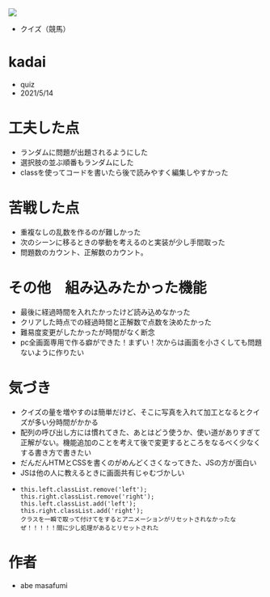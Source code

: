 <img src="home.png">

* クイズ（競馬）

# kadai  
-  quiz  
-  2021/5/14  

# 工夫した点
- ランダムに問題が出題されるようにした
- 選択肢の並ぶ順番もランダムにした
- classを使ってコードを書いたら後で読みやすく編集しやすかった

# 苦戦した点
- 重複なしの乱数を作るのが難しかった
- 次のシーンに移るときの挙動を考えるのと実装が少し手間取った
- 問題数のカウント、正解数のカウント。

# その他　組み込みたかった機能
- 最後に経過時間を入れたかったけど読み込めなかった
- クリアした時点での経過時間と正解数で点数を決めたかった
- 難易度変更がしたかったが時間がなく断念
- pc全画面専用で作る癖ができた！まずい！次からは画面を小さくしても問題ないように作りたい

# 気づき
- クイズの量を増やすのは簡単だけど、そこに写真を入れて加工となるとクイズが多い分時間がかかる
- 配列の呼び出し方には慣れてきた、あとはどう使うか、使い道がありすぎて正解がない。機能追加のことを考えて後で変更するところをなるべく少なくする書き方で書きたい
- だんだんHTMとCSSを書くのがめんどくさくなってきた、JSの方が面白い
- JSは他の人に教えるときに画面共有じゃむづかしい
-     this.left.classList.remove('left');
      this.right.classList.remove('right');
      this.left.classList.add('left');
      this.right.classList.add('right');
      クラスを一瞬で取って付けてをするとアニメーションがリセットされなかったなぜ！！！！！間に少し処理があるとリセットされた

# 作者
- abe masafumi
